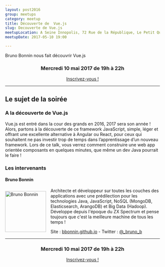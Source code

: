 ```yaml
---
layout: post2016
group: meetups
category: meetup
title: Découverte de  Vue.js 
slug: Decouverte de Vue.js 
meetupLocation: A Seine Innopolis, 72 Rue de la République, Le Petit Quevilly
meetupDate: 2017-05-10 19:00

---
```


Bruno Bonnin nous fait découvrir Vue.js

<div style="text-align: center;">
  <h3>Mercredi 10 mai 2017 de 19h à 22h</h3>
  <p>
    <a class="button" target="_blank"
    href="https://www.eventbrite.fr/e/billets-decouverte-de-vuejs-34251257433">
      Inscrivez-vous !
    </a>
  </p>
</div>

----

## Le sujet de la soirée


### A la découverte de Vue.js


Vue.js est entré dans la cour des grands en 2016, 2017 sera son année ! 
Alors, partons à la découverte de ce framework JavaScript, simple, léger et offrant une excellente alternative à Angular ou React, pour ceux qui souhaitent ne pas investir trop de temps dans l’apprentissage d’un nouveau framework. 
Lors de ce talk, vous verrez comment construire une web app orientée composants en quelques minutes, que même un dev Java pourrait le faire !


### Les intervenants

#### Bruno Bonnin


<img src="../../assets/img/2017/bruno_bonnin.png" alt="Bruno Bonnin" width="133" style="float: left; margin: 10px 15px 0px 0px;"/>

Architecte et développeur sur toutes les couches des applications avec une prédilection pour les technologies Java, JavaScript, NoSQL (MongoDB, Elasticsearch, ArangoDB) et Big Data (Hadoop). 
Développe depuis l'époque du ZX Spectrum et pense toujours que c'est la meilleure machine de tous les temps !

Site : [bbonnin.github.io](https://bbonnin.github.io/) - Twitter : [@\_bruno_b](https://twitter.com/_bruno_b_)

----

<div style="text-align: center;">
  <h3>Mercredi 10 mai 2017 de 19h à 22h</h3>
  <p>
    <a class="button" target="_blank"
    href="https://www.eventbrite.fr/e/billets-decouverte-de-vuejs-34251257433">
      Inscrivez-vous !
    </a>
  </p>
</div>
